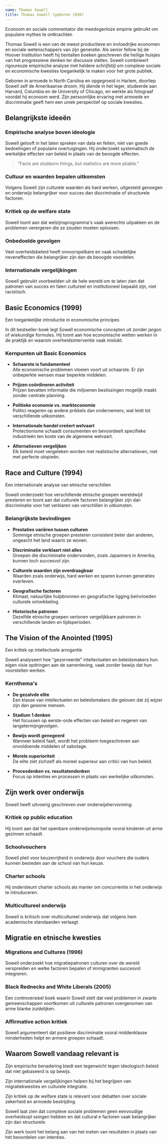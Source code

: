 ```yaml
---
name: Thomas Sowell
title: Thomas Sowell (geboren 1930)
---
```


Econoom en sociale commentator die meedogenloze empirie gebruikt om populaire mythes te ontkrachten

Thomas Sowell is een van de meest productieve en invloedrijke economen en sociale wetenschappers van zijn generatie. Als senior fellow bij de Hoover Institution heeft hij tientallen boeken geschreven die heilige huisjes van het progressieve denken ter discussie stellen. Sowell combineert rigoureuze empirische analyse met heldere schrijfstijl om complexe sociale en economische kwesties toegankelijk te maken voor het grote publiek.

Geboren in armoede in North Carolina en opgegroeid in Harlem, doorliep Sowell zelf de Amerikaanse droom. Hij diende in het leger, studeerde aan Harvard, Columbia en de University of Chicago, en werkte als fotograaf voordat hij econoom werd. Zijn persoonlijke ervaring met armoede en discriminatie geeft hem een uniek perspectief op sociale kwesties.

## Belangrijkste ideeën

### Empirische analyse boven ideologie
Sowell gelooft in het laten spreken van data en feiten, niet van goede bedoelingen of populaire overtuigingen. Hij onderzoekt systematisch de werkelijke effecten van beleid in plaats van de beoogde effecten.

> "Facts are stubborn things, but statistics are more pliable."

### Cultuur en waarden bepalen uitkomsten
Volgens Sowell zijn culturele waarden als hard werken, uitgesteld genoegen en onderwijs belangrijker voor succes dan discriminatie of structurele factoren.

### Kritiek op de welfare state
Sowell toont aan dat welzijnsprogramma's vaak averechts uitpakken en de problemen verergeren die ze zouden moeten oplossen.

### Onbedoelde gevolgen
Veel overheidsbeleid heeft onvoorspelbare en vaak schadelijke neveneffecten die belangrijker zijn dan de beoogde voordelen.

### Internationale vergelijkingen
Sowell gebruikt voorbeelden uit de hele wereld om te laten zien dat patronen van succes en falen cultureel en institutioneel bepaald zijn, niet racistisch.

## Basic Economics (1999)
Een toegankelijke introductie in economische principes

In dit bestseller-boek legt Sowell economische concepten uit zonder jargon of wiskundige formules. Hij toont aan hoe economische wetten werken in de praktijk en waarom overheidsinterventie vaak mislukt.

### Kernpunten uit Basic Economics

- **Schaarste is fundamenteel**  
  Alle economische problemen vloeien voort uit schaarste. Er zijn onbeperkte wensen maar beperkte middelen.

- **Prijzen coördineren activiteit**  
  Prijzen bevatten informatie die miljoenen beslissingen mogelijk maakt zonder centrale planning.

- **Politieke economie vs. markteconomie**  
  Politici reageren op andere prikkels dan ondernemers, wat leidt tot verschillende uitkomsten.

- **Internationale handel creëert welvaart**  
  Protectionisme schaadt consumenten en bevoordeelt specifieke industrieën ten koste van de algemene welvaart.

- **Alternatieven vergelijken**  
  Elk beleid moet vergeleken worden met realistische alternatieven, niet met perfecte utopieën.

## Race and Culture (1994)
Een internationale analyse van etnische verschillen

Sowell onderzoekt hoe verschillende etnische groepen wereldwijd presteren en toont aan dat culturele factoren belangrijker zijn dan discriminatie voor het verklaren van verschillen in uitkomsten.

### Belangrijkste bevindingen

- **Prestaties variëren tussen culturen**  
  Sommige etnische groepen presteren consistent beter dan anderen, ongeacht het land waarin ze wonen.

- **Discriminatie verklaart niet alles**  
  Groepen die discriminatie ondervonden, zoals Japanners in Amerika, kunnen toch succesvol zijn.

- **Culturele waarden zijn overdraagbaar**  
  Waarden zoals onderwijs, hard werken en sparen kunnen generaties overleven.

- **Geografische factoren**  
  Klimaat, natuurlijke hulpbronnen en geografische ligging beïnvloeden culturele ontwikkeling.

- **Historische patronen**  
  Dezelfde etnische groepen vertonen vergelijkbare patronen in verschillende landen en tijdsperioden.

## The Vision of the Anointed (1995)
Een kritiek op intellectuele arrogantie

Sowell analyseert hoe "gezorveerde" intellectuelen en beleidsmakers hun eigen visie opdringen aan de samenleving, vaak zonder bewijs dat hun voorstellen werken.

### Kernthema's

- **De gezalvde elite**  
  Een klasse van intellectuelen en beleidsmakers die geloven dat zij wijzer zijn dan gewone mensen.

- **Stadium 1 denken**  
  Het focussen op eerste-orde effecten van beleid en negeren van langetermijngevolgen.

- **Bewijs wordt genegeerd**  
  Wanneer beleid faalt, wordt het probleem toegeschreven aan onvoldoende middelen of sabotage.

- **Morele superioriteit**  
  De elite ziet zichzelf als moreel superieur aan critici van hun beleid.

- **Procesdenken vs. resultatendenken**  
  Focus op intenties en processen in plaats van werkelijke uitkomsten.

## Zijn werk over onderwijs

Sowell heeft uitvoerig geschreven over onderwijshervorming:

### Kritiek op public education
Hij toont aan dat het openbare onderwijsmonopolie vooral kinderen uit arme gezinnen schaadt.

### Schoolvouchers
Sowell pleit voor keuzevrijheid in onderwijs door vouchers die ouders kunnen besteden aan de school van hun keuze.

### Charter schools
Hij ondersteunt charter schools als manier om concurrentie in het onderwijs te introduceren.

### Multicultureel onderwijs
Sowell is kritisch over multicultureel onderwijs dat volgens hem academische standaarden verlaagt.

## Migratie en etnische kwesties

### Migrations and Cultures (1996)
Sowell onderzoekt hoe migratiepatronen culturen over de wereld verspreiden en welke factoren bepalen of immigranten succesvol integreren.

### Black Rednecks and White Liberals (2005)
Een controversieel boek waarin Sowell stelt dat veel problemen in zwarte gemeenschappen voortkomen uit culturele patronen overgenomen van arme blanke zuidelijken.

### Affirmative action kritiek
Sowell argumenteert dat positieve discriminatie vooral middenklasse minderheden helpt en armere groepen schaadt.

## Waarom Sowell vandaag relevant is

Zijn empirische benadering biedt een tegenwicht tegen ideologisch beleid dat niet gebaseerd is op bewijs.

Zijn internationale vergelijkingen helpen bij het begrijpen van migratiekwesties en culturele integratie.

Zijn kritiek op de welfare state is relevant voor debatten over sociale zekerheid en armoede bestrijding.

Sowell laat zien dat complexe sociale problemen geen eenvoudige overheidsopl ssingen hebben en dat cultural e factoren vaak belangrijker zijn dan structurele.

Zijn werk toont het belang aan van het meten van resultaten in plaats van het beoordelen van intenties. 